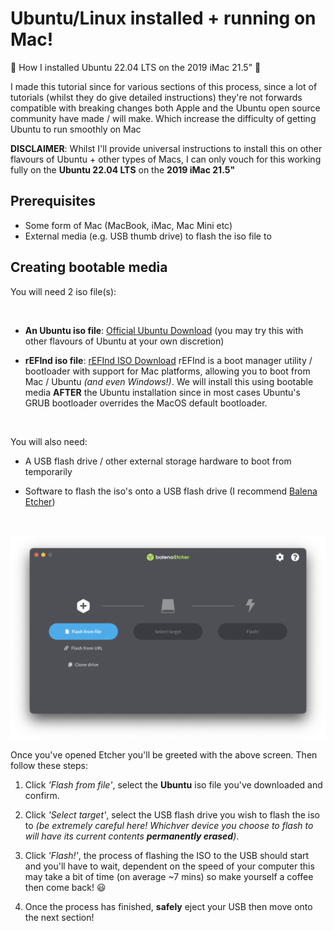 # Ubuntu/Linux installed + running on Mac!

👾 How I installed Ubuntu 22.04 LTS on the 2019 iMac 21.5" 👾

I made this tutorial since for various sections of this process, since a lot of tutorials (whilst they do give detailed instructions) they're not forwards compatible with breaking changes both Apple and the Ubuntu open source community have made / will make. Which increase the difficulty of getting Ubuntu to run smoothly on Mac

**DISCLAIMER**: Whilst I'll provide universal instructions to install this on other flavours of Ubuntu + other types of Macs, I can only vouch for this working fully on the **Ubuntu 22.04 LTS** on the **2019 iMac 21.5"**

## Prerequisites

- Some form of Mac (MacBook, iMac, Mac Mini etc)
- External media (e.g. USB thumb drive) to flash the iso file to

## Creating bootable media

You will need 2 iso file(s):

<br />

- **An Ubuntu iso file**: [Official Ubuntu Download](https://ubuntu.com/download/desktop) (you may try this with other flavours of Ubuntu at your own discretion)

- **rEFInd iso file**: [rEFInd ISO Download](https://etcher.balena.io/) rEFInd is a boot manager utility / bootloader with support for Mac platforms, allowing you to boot from Mac / Ubuntu _(and even Windows!)_. We will install this using bootable media **AFTER** the Ubuntu installation since in most cases Ubuntu's GRUB bootloader overrides the MacOS default bootloader.

<br />

You will also need:
<br />

- A USB flash drive / other external storage hardware to boot from temporarily

- Software to flash the iso's onto a USB flash drive (I recommend [Balena Etcher](https://etcher.balena.io/))

<br />

![Screenshot of Balena Etcher interface](./screenshots/etcher/Etcher%20Screenshot.png)

Once you've opened Etcher you'll be greeted with the above screen. Then follow these steps:

1. Click _'Flash from file'_, select the **Ubuntu** iso file you've downloaded and confirm.

2. Click _'Select target'_, select the USB flash drive you wish to flash the iso to _(be extremely careful here! Whichver device you choose to flash to will have its current contents **permanently erased**)_.

3. Click _'Flash!'_, the process of flashing the ISO to the USB should start and you'll have to wait, dependent on the speed of your computer this may take a bit of time (on average ~7 mins) so make yourself a coffee then come back! 😃

4. Once the process has finished, **safely** eject your USB then move onto the next section!
